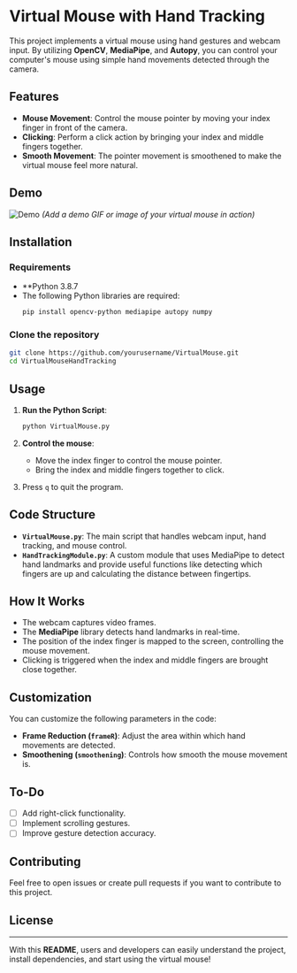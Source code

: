 # Virtual Mouse with Hand Tracking

This project implements a virtual mouse using hand gestures and webcam input. By utilizing **OpenCV**, **MediaPipe**, and **Autopy**, you can control your computer's mouse using simple hand movements detected through the camera.

## Features
- **Mouse Movement**: Control the mouse pointer by moving your index finger in front of the camera.
- **Clicking**: Perform a click action by bringing your index and middle fingers together.
- **Smooth Movement**: The pointer movement is smoothened to make the virtual mouse feel more natural.
  
## Demo
![Demo](demo.gif)  *(Add a demo GIF or image of your virtual mouse in action)*

## Installation

### Requirements
- **Python 3.8.7
- The following Python libraries are required:
  ```bash
  pip install opencv-python mediapipe autopy numpy
  ```

### Clone the repository
```bash
git clone https://github.com/yourusername/VirtualMouse.git
cd VirtualMouseHandTracking
```

## Usage

1. **Run the Python Script**:
    ```bash
    python VirtualMouse.py
    ```

2. **Control the mouse**:
   - Move the index finger to control the mouse pointer.
   - Bring the index and middle fingers together to click.
   
3. Press `q` to quit the program.

## Code Structure

- **`VirtualMouse.py`**: The main script that handles webcam input, hand tracking, and mouse control.
- **`HandTrackingModule.py`**: A custom module that uses MediaPipe to detect hand landmarks and provide useful functions like detecting which fingers are up and calculating the distance between fingertips.

## How It Works
- The webcam captures video frames.
- The **MediaPipe** library detects hand landmarks in real-time.
- The position of the index finger is mapped to the screen, controlling the mouse movement.
- Clicking is triggered when the index and middle fingers are brought close together.

## Customization
You can customize the following parameters in the code:
- **Frame Reduction (`frameR`)**: Adjust the area within which hand movements are detected.
- **Smoothening (`smoothening`)**: Controls how smooth the mouse movement is.
  
## To-Do
- [ ] Add right-click functionality.
- [ ] Implement scrolling gestures.
- [ ] Improve gesture detection accuracy.

## Contributing
Feel free to open issues or create pull requests if you want to contribute to this project.

## License

---

With this **README**, users and developers can easily understand the project, install dependencies, and start using the virtual mouse!
